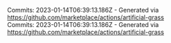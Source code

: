Commits: 2023-01-14T06:39:13.186Z - Generated via https://github.com/marketplace/actions/artificial-grass
<br>
Commits: 2023-01-14T06:39:13.186Z - Generated via https://github.com/marketplace/actions/artificial-grass
<br>
